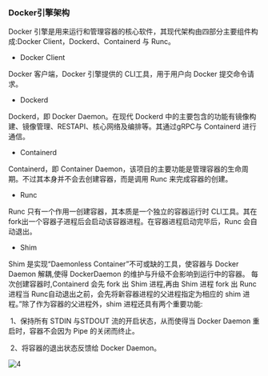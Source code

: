 ### Docker引擎架构

Docker 引擎是用来运行和管理容器的核心软件，其现代架构由四部分主要组件构成:Docker Client，Dockerd、Containerd 与 Runc。

* Docker Client

Docker 客户端，Docker 引擎提供的 CLI工具，用于用户向 Docker 提交命令请求。

* Dockerd

Dockerd，即 Docker Daemon。在现代 Dockerd 中的主要包含的功能有镜像构建、镜像管理、RESTAPI、核心网络及编排等。其通过gRPC与 Containerd 进行通信。

* Containerd

Containerd，即 Container Daemon，该项目的主要功能是管理容器的生命周期。不过其本身并不会去创建容器，而是调用 Runc 来完成容器的创建。

* Runc

Runc 只有一个作用一创建容器，其本质是一个独立的容器运行时 CLI工具。其在 fork出一个容器子进程后会启动该容器进程。在容器进程启动完毕后，Runc 会自动退出。

* Shim

Shim 是实现“Daemonless Container”不可或缺的工具，使容器与 Docker Daemon 解耦,使得 DockerDaemon 的维护与升级不会影响到运行中的容器。
每次创建容器时,Containerd 会先 fork 出 Shim 进程,再由 Shim 进程 fork 出 Runc 进程当 Runc自动退出之前，会先将新容器进程的父进程指定为相应的 shim 进程。”除了作为容器的父进程外，shim 进程还具有两个重要功能:

​	1、保持所有 STDIN 与STDOUT 流的开启状态，从而使得当 Docker Daemon 重启时，容器不会因为 Pipe 的关闭而终止。

​	 2、将容器的退出状态反馈给 Docker Daemon。

![4](C:\Users\lin\Desktop\笔记--Docker\pic\4.png)



